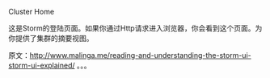 

Cluster Home

这是Storm的登陆页面。如果你通过Http请求进入浏览器，你会看到这个页面。为你提供了集群的摘要视图。





原文：http://www.malinga.me/reading-and-understanding-the-storm-ui-storm-ui-explained/
。。。
